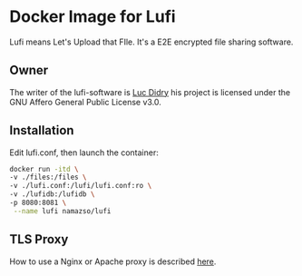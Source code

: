 # Docker Image for Lufi

Lufi means Let's Upload that FIle. It's a E2E encrypted file sharing software.

## Owner
The writer of the lufi-software is [Luc Didry](https://framagit.org/fiat-tux/hat-softwares/lufi/) his project is licensed under the GNU Affero General Public License v3.0.

## Installation

Edit lufi.conf, then launch the container:

```bash
docker run -itd \
-v ./files:/files \
-v ./lufi.conf:/lufi/lufi.conf:ro \
-v ./lufidb:/lufidb \
-p 8080:8081 \
 --name lufi namazso/lufi
```

## TLS Proxy

How to use a Nginx or Apache proxy is described [here](https://framagit.org/fiat-tux/hat-softwares/lufi/-/wikis/installation#reverse-proxies).
